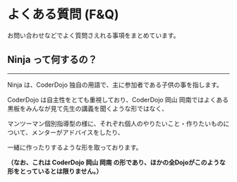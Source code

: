 # よくある質問 (F&Q)

お問い合わせなどでよく質問さえれる事項をまとめています。

## Ninja って何するの？
---
Ninja は、CoderDojo 独自の用語で、主に参加者である子供の事を指します。

CoderDojo は自主性をとても重視しており、CoderDojo 岡山 岡南ではよくある黒板をみんなが見て先生の講義を聞くような形ではなく、

マンツーマン個別指導型の様に、それぞれ個人のやりたいこと・作りたいものについて、メンターがアドバイスをしたり、

一緒に作ったりするような形を取っております。

**（なお、これは CoderDojo 岡山 岡南 の形であり、ほかの全Dojoがこのような形をとっているとは限りません。）**
